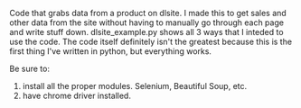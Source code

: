 Code that grabs data from a product on dlsite. I made this to get sales and other data from the site without having to manually go through each page and write stuff down. dlsite_example.py shows all 3 ways that I inteded to use the code. The code itself definitely isn't the greatest because this is the first thing I've written in python, but everything works.


Be sure to:
  1. install all the proper modules. Selenium, Beautiful Soup, etc.
  2. have chrome driver installed.
